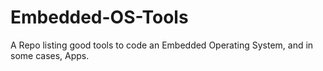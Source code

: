 # Embedded-OS-Tools
A Repo listing good tools to code an Embedded Operating System, and in some cases, Apps.
